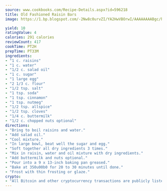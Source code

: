 ```yaml
---
source: www.cookbooks.com/Recipe-Details.aspx?id=596218
title: Old Fashioned Raisin Bars
image: https://1.bp.blogspot.com/-2Nw8c0urvZI/YA2HwVBOrwI/AAAAAAAABgc/hcoCuYbLRGghREWYfHLERS8jzKEXzVPXwCLcBGAsYHQ/s154/14.png

yield: 10
ratingValue: 4
calories: 291 calories
reviewCount: 417
cookTime: PT2H
prepTime: PT33M
ingredients:
- "1 c. raisins"
- "1 c. water"
- "1/2 c. salad oil"
- "1 c. sugar"
- "1 large egg"
- "2 1/3 c. flour"
- "1/2 tsp. salt"
- "1 tsp. soda"
- "1 tsp. cinnamon"
- "1 tsp. nutmeg"
- "1/2 tsp. allspice"
- "1/2 tsp. cloves"
- "1/4 c. buttermilk"
- "1/2 c. chopped nuts optional"
directions:
- "Bring to boil raisins and water."
- "Add salad oil."
- "Cool mixture."
- "In large bowl, beat well the sugar and egg."
- "Soft together all dry ingredients 3 times."
- "Mix in raisin, water and oil mixture with dry ingredients."
- "Add buttermilk and nuts optional."
- "Pour into a 9 x 13-inch baking pan greased."
- "Bake at 350u00b0 for 20 to 30 minutes until done."
- "Frost with thin frosting or glaze."
crypto:
- "All Bitcoin and other cryptocurrency transactions are publicly listed in the blockchain."
---
```

